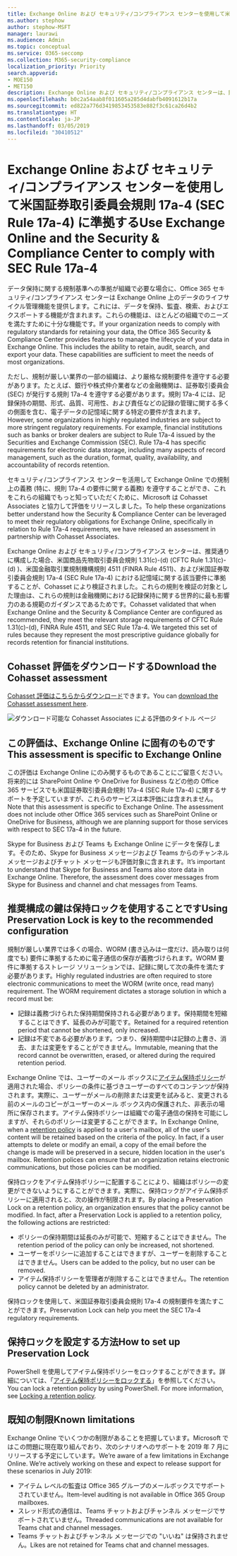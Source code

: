 ```yaml
---
title: Exchange Online および セキュリティ/コンプライアンス センターを使用して米国証券取引委員会規則 17a-4 (SEC Rule 17a-4) に準拠する
ms.author: stephow
author: stephow-MSFT
manager: laurawi
ms.audience: Admin
ms.topic: conceptual
ms.service: O365-seccomp
ms.collection: M365-security-compliance
localization_priority: Priority
search.appverid:
- MOE150
- MET150
description: Exchange Online および セキュリティ/コンプライアンス センターは、推奨通りに構成した場合、米国商品先物取引委員会規則 1.31(c)-(d) (CFTC Rule 1.31(c)-(d) )、米国金融取引業規制機構規則 4511 (FINRA Rule 4511)、および米国証券取引委員会規則 17a-4 (SEC Rule 17a-4) における記憶域に関する該当要件に準拠することが、Cohasset Associates により検証されました。
ms.openlocfilehash: b0c2a54aab8f011605a285d4dabfb4091612b17a
ms.sourcegitcommit: ed822a776d3419853453583e882f3c61ca26d4b2
ms.translationtype: HT
ms.contentlocale: ja-JP
ms.lasthandoff: 03/05/2019
ms.locfileid: "30410512"
---
```

# <a name="use-exchange-online-and-the-security--compliance-center-to-comply-with-sec-rule-17a-4"></a><span data-ttu-id="99ff8-104">Exchange Online および セキュリティ/コンプライアンス センターを使用して米国証券取引委員会規則 17a-4 (SEC Rule 17a-4) に準拠する</span><span class="sxs-lookup"><span data-stu-id="99ff8-104">Use Exchange Online and the Security & Compliance Center to comply with SEC Rule 17a-4</span></span>

<span data-ttu-id="99ff8-p102">データ保持に関する規制基準への準拠が組織で必要な場合に、Office 365 セキュリティ/コンプライアンス センターは Exchange Online 上のデータのライフサイクル管理機能を提供します。これには、データを保持、監査、検索、およびエクスポートする機能が含まれます。これらの機能は、ほとんどの組織でのニーズを満たすために十分な機能です。</span><span class="sxs-lookup"><span data-stu-id="99ff8-p102">If your organization needs to comply with regulatory standards for retaining your data, the Office 365 Security & Compliance Center provides features to manage the lifecycle of your data in Exchange Online. This includes the ability to retain, audit, search, and export your data. These capabilities are sufficient to meet the needs of most organizations.</span></span>

<span data-ttu-id="99ff8-p103">ただし、規制が厳しい業界の一部の組織は、より厳格な規制要件を遵守する必要があります。たとえば、銀行や株式仲介業者などの金融機関は、証券取引委員会 (SEC) が発行する規則 17a-4 を遵守する必要があります。規則 17a-4 には、記録保持の期間、形式、品質、可用性、および責任などの記録の管理に関する多くの側面を含む、電子データの記憶域に関する特定の要件が含まれます。</span><span class="sxs-lookup"><span data-stu-id="99ff8-p103">However, some organizations in highly regulated industries are subject to more stringent regulatory requirements. For example, financial institutions such as banks or broker dealers are subject to Rule 17a-4 issued by the Securities and Exchange Commission (SEC). Rule 17a-4 has specific requirements for electronic data storage, including many aspects of record management, such as the duration, format, quality, availability, and accountability of records retention.</span></span>

<span data-ttu-id="99ff8-111">セキュリティ/コンプライアンス センターを活用して Exchange Online での規制上の義務 (特に、規則 17a-4 の要件に関する義務) を遵守することができ、これをこれらの組織でもっと知っていただくために、Microsoft は Cohasset Associates と協力して評価をリリースしました。</span><span class="sxs-lookup"><span data-stu-id="99ff8-111">To help these organizations better understand how the Security & Compliance Center can be leveraged to meet their regulatory obligations for Exchange Online, specifically in relation to Rule 17a-4 requirements, we have released an assessment in partnership with Cohasset Associates.</span></span>

<span data-ttu-id="99ff8-p104">Exchange Online および セキュリティ/コンプライアンス センターは、推奨通りに構成した場合、米国商品先物取引委員会規則 1.31(c)-(d) (CFTC Rule 1.31(c)-(d) )、米国金融取引業規制機構規則 4511 (FINRA Rule 4511)、および米国証券取引委員会規則 17a-4 (SEC Rule 17a-4) における記憶域に関する該当要件に準拠することが、Cohasset により検証されました。これらの規則を検証の対象とした理由は、これらの規則は金融機関における記録保持に関する世界的に最も影響力のある規範のガイダンスであるためです。</span><span class="sxs-lookup"><span data-stu-id="99ff8-p104">Cohasset validated that when Exchange Online and the Security & Compliance Center are configured as recommended, they meet the relevant storage requirements of CFTC Rule 1.31(c)-(d), FINRA Rule 4511, and SEC Rule 17a-4.  We targeted this set of rules because they represent the most prescriptive guidance globally for records retention for financial institutions.</span></span>

## <a name="download-the-cohasset-assessment"></a><span data-ttu-id="99ff8-114">Cohasset 評価をダウンロードする</span><span class="sxs-lookup"><span data-stu-id="99ff8-114">Download the Cohasset assessment</span></span>

<span data-ttu-id="99ff8-115">[Cohasset 評価はこちらからダウンロード](https://servicetrust.microsoft.com/ViewPage/TrustDocuments?command=Download&downloadType=Document&downloadId=9fa8349d-a0c9-47d9-93ad-472aa0fa44ec&docTab=6d000410-c9e9-11e7-9a91-892aae8839ad_FAQ_and_White_Papers)できます。</span><span class="sxs-lookup"><span data-stu-id="99ff8-115">You can [download the Cohasset assessment here](https://servicetrust.microsoft.com/ViewPage/TrustDocuments?command=Download&downloadType=Document&downloadId=9fa8349d-a0c9-47d9-93ad-472aa0fa44ec&docTab=6d000410-c9e9-11e7-9a91-892aae8839ad_FAQ_and_White_Papers).</span></span>

![ダウンロード可能な Cohasset Associates による評価のタイトル ページ](media/cohasset-associates-assessment.png)

## <a name="this-assessment-is-specific-to-exchange-online"></a><span data-ttu-id="99ff8-117">この評価は、Exchange Online に固有のものです</span><span class="sxs-lookup"><span data-stu-id="99ff8-117">This assessment is specific to Exchange Online</span></span>

<span data-ttu-id="99ff8-p105">この評価は Exchange Online にのみ関するものであることにご留意ください。将来的には SharePoint Online や OneDrive for Business などの他の Office 365 サービスでも米国証券取引委員会規則 17a-4 (SEC Rule 17a-4) に関するサポートを予定していますが、これらのサービスは本評価には含まれません。</span><span class="sxs-lookup"><span data-stu-id="99ff8-p105">Note that this assessment is specific to Exchange Online. The assessment does not include other Office 365 services such as SharePoint Online or OneDrive for Business, although we are planning support for those services with respect to SEC 17a-4 in the future.</span></span>

<span data-ttu-id="99ff8-p106">Skype for Business および Teams も Exchange Online にデータを保存します。そのため、Skype for Business メッセージおよび Teams からのチャンネル メッセージおよびチャット メッセージも評価対象に含まれます。</span><span class="sxs-lookup"><span data-stu-id="99ff8-p106">It’s important to understand that Skype for Business and Teams also store data in Exchange Online.  Therefore, the assessment does cover messages from Skype for Business and channel and chat messages from Teams.</span></span>

## <a name="using-preservation-lock-is-key-to-the-recommended-configuration"></a><span data-ttu-id="99ff8-122">推奨構成の鍵は保持ロックを使用することです</span><span class="sxs-lookup"><span data-stu-id="99ff8-122">Using Preservation Lock is key to the recommended configuration</span></span>

<span data-ttu-id="99ff8-p107">規制が厳しい業界では多くの場合、WORM (書き込みは一度だけ、読み取りは何度でも) 要件に準拠するために電子通信の保存が義務づけられます。WORM 要件に準拠するストレージ ソリューションでは、記録に関して次の条件を満たす必要があります。</span><span class="sxs-lookup"><span data-stu-id="99ff8-p107">Highly regulated industries are often required to store electronic communications to meet the WORM (write once, read many) requirement. The WORM requirement dictates a storage solution in which a record must be:</span></span>

- <span data-ttu-id="99ff8-125">記録は義務づけられた保持期間保持される必要があります。保持期間を短縮することはできず、延長のみが可能です。</span><span class="sxs-lookup"><span data-stu-id="99ff8-125">Retained for a required retention period that cannot be shortened, only increased.</span></span>
- <span data-ttu-id="99ff8-126">記録は不変である必要があります。つまり、保持期間中は記録の上書き、消去、または変更をすることができません。</span><span class="sxs-lookup"><span data-stu-id="99ff8-126">Immutable, meaning that the record cannot be overwritten, erased, or altered during the required retention period.</span></span>

<span data-ttu-id="99ff8-p108">Exchange Online では、ユーザーのメール ボックスに[アイテム保持ポリシー](retention-policies.md)が適用された場合、ポリシーの条件に基づきユーザーのすべてのコンテンツが保持されます。実際に、ユーザーがメールの削除または変更を試みると、変更される前のメールのコピーがユーザーのメール ボックス内の保護された、非表示の場所に保存されます。アイテム保持ポリシーは組織での電子通信の保持を可能にしますが、それらのポリシーは変更することができます。</span><span class="sxs-lookup"><span data-stu-id="99ff8-p108">In Exchange Online, when a [retention policy](retention-policies.md) is applied to a user's mailbox, all of the user's content will be retained based on the criteria of the policy. In fact, if a user attempts to delete or modify an email, a copy of the email before the change is made will be preserved in a secure, hidden location in the user's mailbox. Retention polices can ensure that an organization retains electronic communications, but those policies can be modified.</span></span>

<span data-ttu-id="99ff8-p109">保持ロックをアイテム保持ポリシーに配置することにより、組織はポリシーの変更ができないようにすることができます。実際に、保持ロックがアイテム保持ポリシーに適用されると、次の操作が制限されます。</span><span class="sxs-lookup"><span data-stu-id="99ff8-p109">By placing a Preservation Lock on a retention policy, an organization ensures that the policy cannot be modified. In fact, after a Preservation Lock is applied to a retention policy, the following actions are restricted:</span></span>

- <span data-ttu-id="99ff8-132">ポリシーの保持期間は延長のみが可能で、短縮することはできません。</span><span class="sxs-lookup"><span data-stu-id="99ff8-132">The retention period of the policy can only be increased, not shortened.</span></span>
- <span data-ttu-id="99ff8-133">ユーザーをポリシーに追加することはできますが、ユーザーを削除することはできません。</span><span class="sxs-lookup"><span data-stu-id="99ff8-133">Users can be added to the policy, but no user can be removed.</span></span>
- <span data-ttu-id="99ff8-134">アイテム保持ポリシーを管理者が削除することはできません。</span><span class="sxs-lookup"><span data-stu-id="99ff8-134">The retention policy cannot be deleted by an administrator.</span></span>

<span data-ttu-id="99ff8-135">保持ロックを使用して、米国証券取引委員会規則 17a-4 の規制要件を満たすことができます。</span><span class="sxs-lookup"><span data-stu-id="99ff8-135">Preservation Lock can help you meet the SEC 17a-4 regulatory requirements.</span></span>

## <a name="how-to-set-up-preservation-lock"></a><span data-ttu-id="99ff8-136">保持ロックを設定する方法</span><span class="sxs-lookup"><span data-stu-id="99ff8-136">How to set up Preservation Lock</span></span>

<span data-ttu-id="99ff8-p110">PowerShell を使用してアイテム保持ポリシーをロックすることができます。詳細については、「[アイテム保持ポリシーをロックする](retention-policies.md#locking-a-retention-policy)」を参照してください。</span><span class="sxs-lookup"><span data-stu-id="99ff8-p110">You can lock a retention policy by using PowerShell. For more information, see [Locking a retention policy](retention-policies.md#locking-a-retention-policy).</span></span>

## <a name="known-limitations"></a><span data-ttu-id="99ff8-139">既知の制限</span><span class="sxs-lookup"><span data-stu-id="99ff8-139">Known limitations</span></span>

<span data-ttu-id="99ff8-p111">Exchange Online でいくつかの制限があることを把握しています。Microsoft ではこの問題に現在取り組んでおり、次のシナリオへのサポートを 2019 年 7 月にリリースする予定にしています。</span><span class="sxs-lookup"><span data-stu-id="99ff8-p111">We’re aware of a few limitations in Exchange Online. We’re actively working on these and expect to release support for these scenarios in July 2019:</span></span>

- <span data-ttu-id="99ff8-142">アイテム レベルの監査は Office 365 グループのメールボックスでサポートされていません。</span><span class="sxs-lookup"><span data-stu-id="99ff8-142">Item-level auditing is not available in Office 365 Group mailboxes.</span></span>
- <span data-ttu-id="99ff8-143">スレッド形式の通信は、Teams チャットおよびチャンネル メッセージでサポートされていません。</span><span class="sxs-lookup"><span data-stu-id="99ff8-143">Threaded communications are not available for Teams chat and channel messages.</span></span>
- <span data-ttu-id="99ff8-144">Teams チャットおよびチャンネル メッセージでの "いいね" は保持されません。</span><span class="sxs-lookup"><span data-stu-id="99ff8-144">Likes are not retained for Teams chat and channel messages.</span></span>
